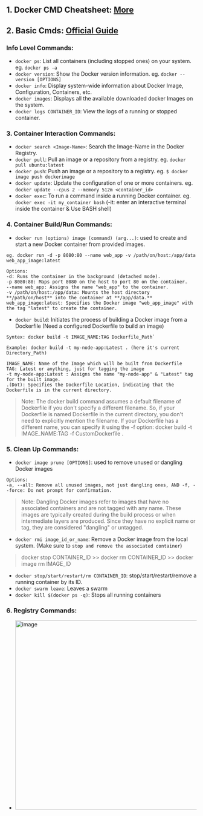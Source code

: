 ## 1. Docker CMD Cheatsheet: [More](https://www.hostinger.in/tutorials/docker-cheat-sheet?ppc_campaign=google_search_generic_hosting_all&bidkw=defaultkeyword&lo=9062084&gclid=Cj0KCQjwiIOmBhDjARIsAP6YhSWZqeUH50uOmMi2B7_78afHw_bQ0jBjWj9pfZgDoRwvnuZJ0Ca6grQaApuBEALw_wcB#Docker_Architecture)

## 2. Basic Cmds: [Official Guide](https://docs.docker.com/guides/get-started/)
### Info Level Commands:
- `docker ps`: List all containers (including stopped ones) on your system. eg. `docker ps -a`
- `docker version`:	Show the Docker version information. eg. `docker --version [OPTIONS]`
- `docker info`: Display system-wide information about Docker Image, Configuration, Containers, etc.
- `docker images`: Displays all the available downloaded docker Images on the system.
- `docker logs CONTAINER_ID`: View the logs of a running or stopped container.

### 3. Container Interaction Commands:
- `docker search <Image-Name>`: Search the Image-Name in the Docker Registry.
- `docker pull`: Pull an image or a repository from a registry. eg. `docker pull ubuntu:latest`
- `docker push`: Push an image or a repository to a registry. eg. `$ docker image push dockerimage`
- `docker update`:	Update the configuration of one or more containers. eg. `docker update --cpus 2 --memory 512m <container_id>`
- `docker exec`: To run a command inside a running Docker container. eg. `docker exec -it my_container bash` (-it: enter an interactive terminal inside the container & Use BASH shell)

### 4. Container Build/Run Commands:
- `docker run (options) image (command) (arg...)`: used to create and start a new Docker container from provided images.
```
eg. docker run -d -p 8080:80 --name web_app -v /path/on/host:/app/data web_app_image:latest

Options:
-d: Runs the container in the background (detached mode).
-p 8080:80: Maps port 8080 on the host to port 80 on the container.
--name web_app: Assigns the name "web_app" to the container.
-v /path/on/host:/app/data: Mounts the host directory **/path/on/host** into the container at **/app/data.**
web_app_image:latest: Specifies the Docker image "web_app_image" with the tag "latest" to create the container.
```

- `docker build`: Initiates the process of building a Docker image from a Dockerfile (Need a configured Dockerfile to build an image)
```
Syntex: docker build -t IMAGE_NAME:TAG Dockerfile_Path`

Example: docker build -t my-node-app:Latest . (here it's current Directory_Path)

IMAGE_NAME: Name of the Image which will be built from Dockerfile
TAG: Latest or anything, just for tagging the image
-t my-node-app:Latest : Assigns the name "my-node-app" & "Latest" tag for the built image.
.(Dot): Specifies the Dockerfile Location, indicating that the Dockerfile is in the current directory.
```
> Note: The docker build command assumes a default filename of Dockerfile if you don't specify a different filename. So, if your Dockerfile is named Dockerfile in the current directory, you don't need to explicitly mention the filename. If your Dockerfile has a different name, you can specify it using the -f option: docker build -t IMAGE_NAME:TAG -f CustomDockerfile .

### 5. Clean Up Commands:
- `docker image prune [OPTIONS]`: used to remove unused or dangling Docker images
```
Options:
-a, --all: Remove all unused images, not just dangling ones, AND -f, --force: Do not prompt for confirmation.
```
> Note: Dangling Docker images refer to images that have no associated containers and are not tagged with any name. These images are typically created during the build process or when intermediate layers are produced. Since they have no explicit name or tag, they are considered "dangling" or untagged.

- `docker rmi image_id_or_name`:	Remove a Docker image from the local system. (Make sure to `stop and remove the associated container`)
> docker stop CONTAINER_ID >> docker rm CONTAINER_ID >> docker image rm IMAGE_ID

- `docker stop/start/restart/rm CONTAINER_ID`: stop/start/restart/remove a running container by its ID. 
- `docker swarm leave`:	Leaves a swarm
- `docker kill $(docker ps -q)`:	Stops all running containers

### 6. Registry Commands:
- <img width="500" alt="image" src="https://github.com/IOxCyber/CyberDev/assets/40174034/f7f44782-d3ab-4786-bc19-e9bf0c19471f">
